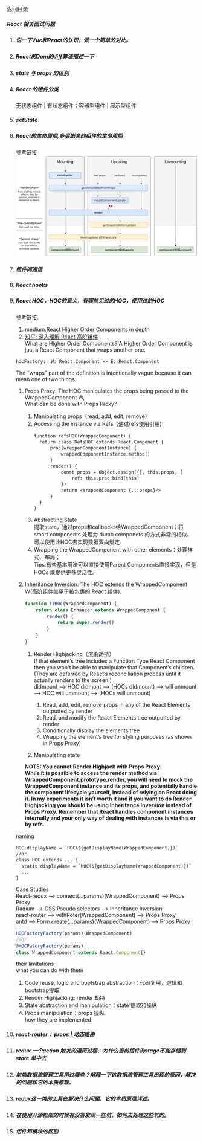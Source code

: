 [返回目录](../README.md)
##### React 相关面试问题

1. ##### 说一下Vue和React的认识，做一个简单的对比。

1. ##### React的Dom的diff算法描述一下

1. ##### state 与 props 的区别

1. ##### React 的组件分类
    无状态组件 | 有状态组件；容器型组件 | 展示型组件
1. ##### setState

1. ##### React的生命周期,多层嵌套的组件的生命周期
    [参考链接](http://projects.wojtekmaj.pl/react-lifecycle-methods-diagram/)<br/>
    ![](./assets/react_lifecycle.png)

1. ##### 组件间通信<br/>

1. ##### React hooks<br/>

1. ##### React HOC，HOC的意义，有哪些见过的HOC，使用过的HOC<br/>
    参考链接:<br/>
    1. [medium:React Higher Order Components in depth](https://medium.com/@franleplant/react-higher-order-components-in-depth-cf9032ee6c3e)<br/>
    1. [知乎: 深入理解 React 高阶组件](https://zhuanlan.zhihu.com/p/24776678)<br/>
    What are Higher Order Components? A Higher Order Component is just a React Component that wraps another one.<br/>
    ```
    hocFactory:: W: React.Component => E: React.Component
    ```
    The “wraps” part of the definition is intentionally vague because it can mean one of two things:<br/>
    1.  Props Proxy: The HOC manipulates the props being passed to the WrappedComponent W,<br/>
    What can be done with Props Proxy?<br/>
        1.  Manipulating props（read, add, edit, remove）<br/>
        1.  Accessing the instance via Refs（通过refs使用引用)<br/>
            ```
            function refsHOC(WrappedComponent) {
              return class RefsHOC extends React.Component {
                  proc(wrappedComponentInstance) {
                      wrappedComponentInstance.method()
                  }
                  render() {
                      const props = Object.assign({}, this.props, {
                          ref: this.proc.bind(this)
                      })
                      return <WrappedComponent {...props}/>
                  }
              }
            }
            ```
        1.  Abstracting State<br/>
            提取state，通过props和callbacks给WrappedComponent；将 smart components 处理为 dumb componets 的方式非常的相似。<br/>
            可以使用此HOC去实现数据双向绑定<br/>
        1.  Wrapping the WrappedComponent with other elements：处理样式、布局；<br/>
            Tips:有些基本用法可以直接使用Parent Components直接实现，但是HOCs 能提供更多灵活性。

    1.  Inheritance Inversion: The HOC extends the WrappedComponent W(高阶组件继承于被包裹的 React 组件).
        ```javascript
        function iiHOC(WrappedComponent) {
            return class Enhancer extends WrappedComponent {
                render() {
                    return super.render()
                }
            }
        }
        ```

        1.  Render Highjacking（渲染劫持）<br/>
        If that element’s tree includes a Function Type React Component then you won't be able to manipulate that Component’s children. (They are deferred by React’s reconciliation process until it actually renders to the screen.)<br/>
            didmount --> HOC didmont --> (HOCs didmount) --> will unmount --> HOC will ummount --> (HOCs will unmount)<br/>

            1.  Read, add, edit, remove props in any of the React Elements outputted by render<br/>
            1.  Read, and modify the React Elements tree outputted by render<br/>
            1.  Conditionally display the elements tree<br/>
            1.  Wrapping the element’s tree for styling purposes (as shown in Props Proxy)<br/>
        1.  Manipulating state<br/>

        **NOTE: You cannot Render Highjack with Props Proxy.**<br/>
        **While it is possible to access the render method via WrappedComponent.prototype.render, you will need to mock the WrappedComponent instance and its props, and potentially handle the component lifecycle yourself, instead of relying on React doing it. In my experiments it isn’t worth it and if you want to do Render Highjacking you should be using Inheritance Inversion instead of Props Proxy. Remember that React handles component instances internally and your only way of dealing with instances is via this or by refs.**<br/>

    naming
    ```
    HOC.displayName = `HOC(${getDisplayName(WrappedComponent)})`
    //or
    class HOC extends ... {
      static displayName = `HOC(${getDisplayName(WrappedComponent)})`
      ...
    }
    ```
	Case Studies<br/>
	React-redux --> connect(...params)(WrappedComponent) --> Props Proxy<br/>
	Radium --> CSS Pseudo selectors --> Inheritance Inversion<br/>
	react-router --> withRoter(WrappedComponent) --> Props Proxy<br/>
	antd --> Form.create(...params)(WrappedComponent)  --> Props Proxy<br/>
	```javascript
    HOCFactoryFactory(params)(WrappedComponent)
    //or
    @HOCFatoryFactory(params)
    class WrappedComponent extends React.Component{}
	```
    their limitations<br/>
    what you can do with them<br/>
    1.  Code reuse, logic and bootstrap abstraction：代码复用，逻辑和bootstrap提取<br/>
    1.  Render Highjacking: render 劫持<br/>
    1.  State abstraction and manipulation：state 提取和操纵<br/>
    1.  Props manipulation：props 操纵<br/>
    how they are implemented<br/>
1. ##### react-router： props | 动态路由

1. ##### redux 一个action 触发的遍历过程、为什么当前组件的stage不能存储到store 单中去

1. ##### 前端数据流管理工具用过哪些？解释一下这数据流管理工具出现的原因，解决的问题和它的本质原理。

1. ##### redux这一类的工具在解决什么问题，它的本质原理详述。

1. ##### 在使用开源框架的时候有没有发现一些坑，如何去处理这些坑的。

1. ##### 组件和模块的区别

